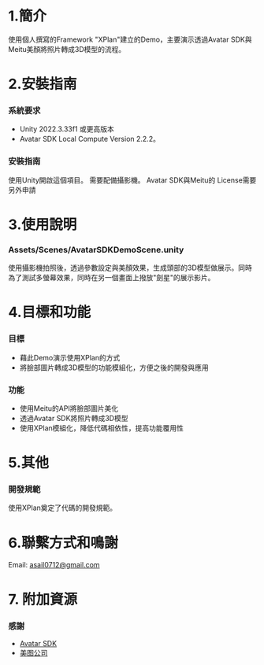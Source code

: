 # 1.簡介
使用個人撰寫的Framework "XPlan"建立的Demo，主要演示透過Avatar SDK與Meitu美顏將照片轉成3D模型的流程。
 
# 2.安裝指南
### 系統要求
- Unity 2022.3.33f1 或更高版本
- Avatar SDK Local Compute Version 2.2.2。
### 安裝指南
使用Unity開啟這個項目。
需要配備攝影機。
Avatar SDK與Meitu的 License需要另外申請
  
# 3.使用說明
### Assets/Scenes/AvatarSDKDemoScene.unity
使用攝影機拍照後，透過參數設定與美顏效果，生成頭部的3D模型做展示。同時為了測試多螢幕效果，同時在另一個畫面上撥放"劍星"的展示影片。
 
# 4.目標和功能
### 目標
- 藉此Demo演示使用XPlan的方式
- 將臉部圖片轉成3D模型的功能模組化，方便之後的開發與應用
### 功能
- 使用Meitu的API將臉部圖片美化
- 透過Avatar SDK將照片轉成3D模型
- 使用XPlan模組化，降低代碼相依性，提高功能覆用性

# 5.其他
### 開發規範
使用XPlan奠定了代碼的開發規範。

# 6.聯繫方式和鳴謝
Email: asail0712@gmail.com

# 7. 附加資源
### 感謝
- [Avatar SDK](https://avatarsdk.com/)
- [美图公司](https://ai.meitu.com/index)
